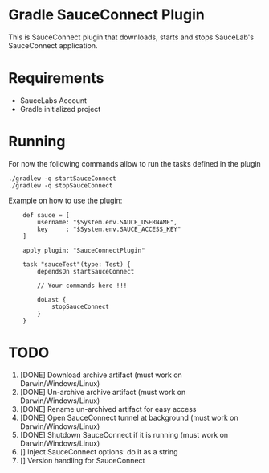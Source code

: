 # Gradle SauceConnect Plugin

This is SauceConnect plugin that downloads, starts and stops SauceLab's SauceConnect application.

# Requirements

  - SauceLabs Account
  - Gradle initialized project

# Running

For now the following commands allow to run the tasks defined in the plugin

    ./gradlew -q startSauceConnect
    ./gradlew -q stopSauceConnect

Example on how to use the plugin:
```
    def sauce = [
        username: "$System.env.SAUCE_USERNAME",
        key     : "$System.env.SAUCE_ACCESS_KEY"
    ]

    apply plugin: "SauceConnectPlugin"

    task "sauceTest"(type: Test) {
        dependsOn startSauceConnect

        // Your commands here !!!

        doLast {
            stopSauceConnect
        }
    }
```

# TODO

1. [DONE] Download archive artifact (must work on Darwin/Windows/Linux)
2. [DONE] Un-archive archive artifact (must work on Darwin/Windows/Linux)
3. [DONE] Rename un-archived artifact for easy access
4. [DONE] Open SauceConnect tunnel at background (must work on Darwin/Windows/Linux)
5. [DONE] Shutdown SauceConnect if it is running (must work on Darwin/Windows/Linux)
6. [] Inject SauceConnect options: do it as a string
7. [] Version handling for SauceConnect
